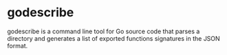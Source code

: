 # godescribe
godescribe is a command line tool for Go source code that parses a directory and generates a list of exported functions signatures in the JSON format.
